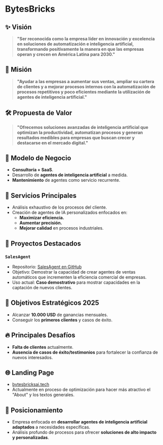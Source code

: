# BytesBricks

## ✨ Visión

> **"Ser reconocida como la empresa líder en innovación y excelencia en soluciones de automatización e inteligencia artificial, transformando positivamente la manera en que las empresas operan y crecen en América Latina para 2030."**

## 🎯 Misión

> **"Ayudar a las empresas a aumentar sus ventas, ampliar su cartera de clientes y a mejorar procesos internos con la automatización de procesos repetitivos y poco eficientes mediante la utilización de agentes de inteligencia artificial."**

## 🛠️ Propuesta de Valor

> **"Ofrecemos soluciones avanzadas de inteligencia artificial que optimizan la productividad, automatizan procesos y generan resultados medibles para empresas que buscan crecer y destacarse en el mercado digital."**

## 💼 Modelo de Negocio

- **Consultoría + SaaS**.
- Desarrollo de **agentes de inteligencia artificial** a medida.
- **Mantenimiento** de agentes como servicio recurrente.

## 🧩 Servicios Principales

- Análisis exhaustivo de los procesos del cliente.
- Creación de agentes de IA personalizados enfocados en:
  - **Maximizar eficiencia.**
  - **Aumentar precisión.**
  - **Mejorar calidad** en procesos industriales.

## 🧪 Proyectos Destacados

### `SalesAgent`

- Repositorio: [SalesAgent en GitHub](https://github.com/josemartinrodriguezmortaloni/salesAgent)
- Objetivo: Demostrar la capacidad de crear agentes de ventas automáticos que incrementen la eficiencia comercial de empresas.
- Uso actual: **Caso demostrativo** para mostrar capacidades en la captación de nuevos clientes.

## 🚀 Objetivos Estratégicos 2025

- Alcanzar **10.000 USD** de ganancias mensuales.
- Conseguir los **primeros clientes** y casos de éxito.

## 🔥 Principales Desafíos

- **Falta de clientes** actualmente.
- **Ausencia de casos de éxito/testimonios** para fortalecer la confianza de nuevos interesados.

## 🌐 Landing Page

- [bytesbricksai.tech](https://bytesbricksai.tech/)
- Actualmente en proceso de optimización para hacer más atractivo el "About" y los textos generales.

## 🧠 Posicionamiento

- Empresa enfocada en **desarrollar agentes de inteligencia artificial adaptados** a necesidades específicas.
- Análisis profundo de procesos para ofrecer **soluciones de alto impacto y personalizadas**.
